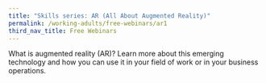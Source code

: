 ```yaml
---
title: "Skills series: AR (All About Augmented Reality)"
permalink: /working-adults/free-webinars/ar1
third_nav_title: Free Webinars
---
```


What is augmented reality (AR)? Learn more about this emerging technology and how you can use it in your field of work or in your business operations. 

